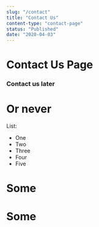 ```yaml
---
slug: "/contact"
title: "Contact Us"
content-type: "contact-page"
status: "Published"
date: "2020-04-03"
---
```


# Contact Us Page

### Contact us later

# Or never

List:
- One
- Two
- Three
- Four
- Five

# Some
# Some